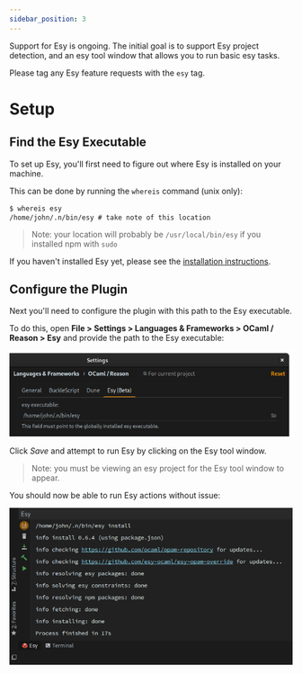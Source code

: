 ```yaml
---
sidebar_position: 3
---
```


Support for Esy is ongoing. The initial goal is to support Esy project detection, and an esy tool window that allows you to run basic esy tasks.

Please tag any Esy feature requests with the `esy` tag.

# Setup

## Find the Esy Executable
To set up Esy, you'll first need to figure out where Esy is installed on your machine.

This can be done by running the `whereis` command (unix only):

```shell script
$ whereis esy
/home/john/.n/bin/esy # take note of this location
```
> Note: your location will probably be `/usr/local/bin/esy` if you installed npm with `sudo`

If you haven't installed Esy yet, please see the [installation instructions](https://esy.sh/docs/en/getting-started.html#install-esy).

## Configure the Plugin

Next you'll need to configure the plugin with this path to the Esy executable.

To do this, open **File > Settings > Languages & Frameworks > OCaml / Reason > Esy**
and provide the path to the Esy executable:

![](./img/esy-setup-0.png)

Click *Save* and attempt to run Esy by clicking on the Esy tool window.

> Note: you must be viewing an esy project for the Esy tool window to appear.

You should now be able to run Esy actions without issue:

![](./img/esy-setup-1.png)
